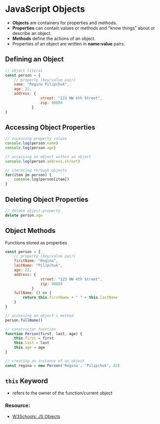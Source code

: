 # JavaScript Objects

- **Objects** are containers for properties and methods.
- **Properties** can contain values or methods and "know things" about or describe an object.
- **Methods** define the actions of an object.
- Properties of an object are written in **name:value** pairs.

## Defining an Object
```js
// object literal
const person = {
    // property (key/value pair)
    name: "Regina Pilipchuk",
    age: 22,
    address: {
                street: "123 NW 4th Street",
                zip: 98604
            }
}
```

## Accessing Object Properties
```js
// accessing property values
console.log(person.name)
console.log(person.age)

// accessing an object within an object
console.log(person.address.street)

// iterating through objects
for(item in person) {
    console.log(person[item])
}
```

## Deleting Object Properties

```js
// delete object.property
delete person.age
```

## Object Methods
Functions stored as properties

```js
const person = {
    // property (key/value pair)
    firstName: "Regina",
    lastName: "Pilipchuk",
    age: 22,
    address: {
                street: "123 NW 4th Street",
                zip: 98604
            }
    fullName: () => {
        return this.firstName + " " + this.lastName
    }
}

// accessing an object's method
person.fullName()

// constructor function
function Person(first, last, age) {
    this.first = first
    this.last = last
    this.age = age
}

// creating an instance of an object
const regina = new Person('Regina', 'Pilipchuk', 22)
```

## `this` Keyword
- refers to the owner of the function/current object

### Resource:
- [W3Schools: JS Objects](https://www.w3schools.com/js/js_objects.asp)

